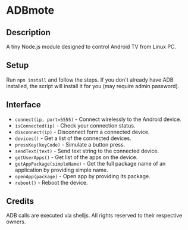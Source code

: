 # ADBmote

## Description

A tiny Node.js module designed to control Android TV from Linux PC.

## Setup

Run `npm install` and follow the steps. If you don't already have ADB installed, the script will install it for you (may require admin password).

## Interface

* `connect(ip, port=5555)` - Connect wirelessly to the Android device.
* `isConnected(ip)` - Check your connection status.
* `disconnect(ip)` - Disconnect form a connected device.
* `devices()` - Get a list of the connected devices.
* `pressKey(keyCode)` - Simulate a button press.
* `sendText(text)` - Send text string to the connected device.
* `getUserApps()` - Get list of the apps on the device.
* `getAppPackage(simpleName)` - Get the full package name of an application by providing simple name.
* `openApp(package)` - Open app by providing its package.
* `reboot()` - Reboot the device.


## Credits

ADB calls are executed via shelljs. All rights reserved to their respective owners.